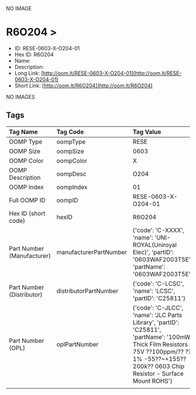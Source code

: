 


  
NO IMAGE  
# R6O204 > 

- ID: RESE-0603-X-O204-01
- Hex ID: R6O204
- Name: 
- Description: 
- Long Link: [http://oom.lt/RESE-0603-X-O204-01](http://oom.lt/RESE-0603-X-O204-01)
- Short Link: [http://oom.lt/R6O204](http://oom.lt/R6O204)
  
NO IMAGES  
## Tags
  

|Tag Name|Tag Code|Tag Value|
| :--- | :--- | :--- |
|OOMP Type|oompType|RESE|
|OOMP Size|oompSize|0603|
|OOMP Color|oompColor|X|
|OOMP Description|oompDesc|O204|
|OOMP Index|oompIndex|01|
|Full OOMP ID|oompID|RESE-0603-X-O204-01|
|Hex ID (short code)|hexID|R6O204|
|Part Number (Manufacturer)|manufacturerPartNumber|{'code': 'C-XXXX', 'name': 'UNI-ROYAL(Uniroyal Elec)', 'partID': '0603WAF2003T5E', 'partName': '0603WAF2003T5E'}|
|Part Number (Distributor)|distributorPartNumber|{'code': 'C-LCSC', 'name': 'LCSC', 'partID': 'C25811'}|
|Part Number (OPL)|oplPartNumber|{'code': 'C-JLCC', 'name': 'JLC Parts Library', 'partID': 'C25811', 'partName': '100mW Thick Film Resistors 75V ??100ppm/?? ??1% -55??~+155?? 200k?? 0603  Chip Resistor - Surface Mount ROHS'}|
||||
